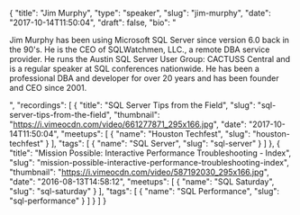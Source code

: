 {
  "title": "Jim Murphy",
  "type": "speaker",
  "slug": "jim-murphy",
  "date": "2017-10-14T11:50:04",
  "draft": false,
  "bio": "<p>Jim Murphy has been using Microsoft SQL Server since version 6.0 back in the 90's. He is the CEO of SQLWatchmen, LLC., a remote DBA service provider. He runs the Austin SQL Server User Group: CACTUSS Central and is a regular speaker at SQL conferences nationwide. He has been a professional DBA and developer for over 20 years and has been founder and CEO since 2001.</p>",
  "recordings": [
    {
      "title": "SQL Server Tips from the Field",
      "slug": "sql-server-tips-from-the-field",
      "thumbnail": "https://i.vimeocdn.com/video/661277871_295x166.jpg",
      "date": "2017-10-14T11:50:04",
      "meetups": [
        {
          "name": "Houston Techfest",
          "slug": "houston-techfest"
        }
      ],
      "tags": [
        {
          "name": "SQL Server",
          "slug": "sql-server"
        }
      ]
    },
    {
      "title": "Mission Possible: Interactive Performance Troubleshooting - Index",
      "slug": "mission-possible-interactive-performance-troubleshooting-index",
      "thumbnail": "https://i.vimeocdn.com/video/587192030_295x166.jpg",
      "date": "2016-08-13T14:58:12",
      "meetups": [
        {
          "name": "SQL Saturday",
          "slug": "sql-saturday"
        }
      ],
      "tags": [
        {
          "name": "SQL Performance",
          "slug": "sql-performance"
        }
      ]
    }
  ]
}